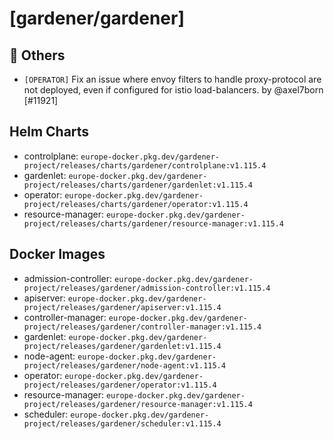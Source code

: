 # [gardener/gardener]

## 🏃 Others

- `[OPERATOR]` Fix an issue where envoy filters to handle proxy-protocol are not deployed, even if configured for istio load-balancers. by @axel7born [#11921]

## Helm Charts
- controlplane: `europe-docker.pkg.dev/gardener-project/releases/charts/gardener/controlplane:v1.115.4`
- gardenlet: `europe-docker.pkg.dev/gardener-project/releases/charts/gardener/gardenlet:v1.115.4`
- operator: `europe-docker.pkg.dev/gardener-project/releases/charts/gardener/operator:v1.115.4`
- resource-manager: `europe-docker.pkg.dev/gardener-project/releases/charts/gardener/resource-manager:v1.115.4`
## Docker Images
- admission-controller: `europe-docker.pkg.dev/gardener-project/releases/gardener/admission-controller:v1.115.4`
- apiserver: `europe-docker.pkg.dev/gardener-project/releases/gardener/apiserver:v1.115.4`
- controller-manager: `europe-docker.pkg.dev/gardener-project/releases/gardener/controller-manager:v1.115.4`
- gardenlet: `europe-docker.pkg.dev/gardener-project/releases/gardener/gardenlet:v1.115.4`
- node-agent: `europe-docker.pkg.dev/gardener-project/releases/gardener/node-agent:v1.115.4`
- operator: `europe-docker.pkg.dev/gardener-project/releases/gardener/operator:v1.115.4`
- resource-manager: `europe-docker.pkg.dev/gardener-project/releases/gardener/resource-manager:v1.115.4`
- scheduler: `europe-docker.pkg.dev/gardener-project/releases/gardener/scheduler:v1.115.4`
